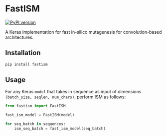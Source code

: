 # FastISM

[![PyPI version](https://img.shields.io/pypi/v/fastism.svg)](https://pypi.org/project/fastism/)

A Keras implementation for fast in-silico mutagenesis for convolution-based architectures.

## Installation

```bash
pip install fastism
```

## Usage

For any Keras `model` that takes in sequence as input of dimensions `(batch_size, seqlen, num_chars)`, perform ISM as follows:

```python
from fastism import FastISM

fast_ism_model = FastISM(model)

for seq_batch in sequences:
    ism_seq_batch = fast_ism_model(seq_batch)
```
